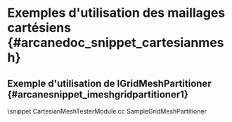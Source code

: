 Exemples d'utilisation des maillages cartésiens {#arcanedoc_snippet_cartesianmesh}
================================

Exemple d'utilisation de IGridMeshPartitioner {#arcanesnippet_imeshgridpartitioner1}
---------------------------------------------

\snippet CartesianMeshTesterModule.cc SampleGridMeshPartitioner

